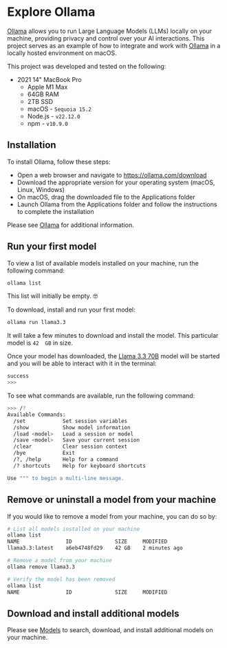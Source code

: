 # Explore Ollama

[Ollama](https://ollama.com) allows you to run Large Language Models (LLMs) locally on your machine, providing privacy and control over your AI interactions. This project serves as an example of how to integrate and work with [Ollama](https://ollama.com) in a locally hosted environment on macOS.

This project was developed and tested on the following:

- 2021 14" MacBook Pro
    - Apple M1 Max
    - 64GB RAM
    - 2TB SSD
    - macOS - `Sequoia 15.2`
    - Node.js - `v22.12.0`
    - npm - `v10.9.0`

## Installation

To install Ollama, follow these steps:

- Open a web browser and navigate to https://ollama.com/download
- Download the appropriate version for your operating system (macOS, Linux, Windows)
- On macOS, drag the downloaded file to the Applications folder
- Launch Ollama from the Applications folder and follow the instructions to complete the installation

Please see [Ollama](https://ollama.com/) for additional information.

## Run your first model

To view a list of available models installed on your machine, run the following command:

```bash
ollama list
```

This list will initially be empty. 🤓

To download, install and run your first model:

```bash
ollama run llama3.3
```

It will take a few minutes to download and install the model. This particular model is `42  GB` in size.

Once your model has downloaded, the [Llama 3.3 70B](https://ollama.com/library/llama3.3) model will be started and you will be able to interact with it in the terminal:

```bash
success 
>>> 
```

To see what commands are available, run the following command:

```bash
>>> /?
Available Commands:
  /set            Set session variables
  /show           Show model information
  /load <model>   Load a session or model
  /save <model>   Save your current session
  /clear          Clear session context
  /bye            Exit
  /?, /help       Help for a command
  /? shortcuts    Help for keyboard shortcuts

Use """ to begin a multi-line message.

```

## Remove or uninstall a model from your machine

If you would like to remove a model from your machine, you can do so by:

```bash
# List all models installed on your machine
ollama list
NAME               ID              SIZE     MODIFIED      
llama3.3:latest    a6eb4748fd29    42 GB    2 minutes ago    

# Remove a model from your machine
ollama remove llama3.3

# Verify the model has been removed
ollama list
NAME               ID              SIZE     MODIFIED      

```

## Download and install additional models

Please see [Models](https://ollama.com/search) to search, download, and install additional models on your machine.
